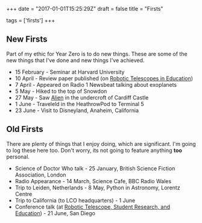 +++
date = "2017-01-01T15:25:29Z"
draft = false
title = "Firsts"

tags = ['firsts']
+++

## New Firsts

Part of my ethic for Year Zero is to do new things. These are some of the new things that I've done and new things I've achieved.

- <i class="fa fa-angle-right" aria-hidden="true"></i> 15 February - Seminar at Harvard University
- <i class="fa fa-angle-right" aria-hidden="true"></i> 10 April -  Review paper published (on [Robotic Telescopes in Education](http://www.tandfonline.com/doi/full/10.1080/21672857.2017.1303264))
- <i class="fa fa-angle-right" aria-hidden="true"></i> 7 April - Appeared on Radio 1 Newsbeat talking about exoplanets
- <i class="fa fa-angle-right" aria-hidden="true"></i> 5 May - Hiked to the top of Snowdon
- <i class="fa fa-angle-right" aria-hidden="true"></i> 27 May - Saw [Alien][1] in the undercroft of Cardiff Castle
- <i class="fa fa-angle-right" aria-hidden="true"></i> 1 June - Traveleld in the HeathrowPod to Terminal 5
- <i class="fa fa-angle-right" aria-hidden="true"></i> 23 June - Visit to Disneyland, Anaheim, California


## Old Firsts

There are plenty of things that I enjoy doing, which are significant. I'm going to log these here too. Don't worry, its not going to feature anything **too** personal.

- <i class="fa fa-angle-right" aria-hidden="true"></i> Science of Doctor Who talk - 25 January, British Science Fiction Association, London
- <i class="fa fa-angle-right" aria-hidden="true"></i> Radio Appearance - 14 March, Science Cafe, BBC Radio Wales
- <i class="fa fa-angle-right" aria-hidden="true"></i> Trip to Leiden, Netherlands - 8 May, Python in Astronomy, Lorentz Centre
- <i class="fa fa-angle-right" aria-hidden="true"></i> Trip to California (to LCO headquarters) - 1 June
- <i class="fa fa-angle-right" aria-hidden="true"></i> Conference talk (at [Robotic Telescope, Student Research, and Education](http;//www.rtsre.org)) - 21 June, San Diego


[1]:https://en.wikipedia.org/wiki/Alien_(film)
